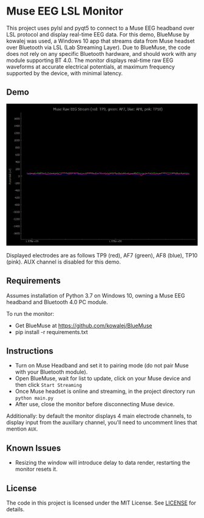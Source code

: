 # Muse EEG LSL Monitor
This project uses pylsl and pyqt5 to connect to a Muse EEG headband over LSL protocol and display real-time EEG data. For this demo, BlueMuse by kowalej was used, a Windows 10 app that streams data from Muse headset over Bluetooth via LSL (Lab Streaming Layer). Due to BlueMuse, the code does not rely on any specific Bluetooth hardware, and should work with any module supporting BT 4.0. The monitor displays real-time raw EEG waveforms at accurate electrical potentials, at maximum frequency supported by the device, with minimal latency. 

## Demo
![Muse EEG LSL Monitor - animated gif demo](demo.gif)

Displayed electrodes are as follows TP9 (red), AF7 (green), AF8 (blue), TP10 (pink). AUX channel is disabled for this demo.

## Requirements
Assumes installation of Python 3.7 on Windows 10, owning a Muse EEG headband and Bluetooth 4.0 PC module.

To run the monitor:
* Get BlueMuse at https://github.com/kowalej/BlueMuse
* pip install -r requirements.txt

## Instructions
* Turn on Muse Headband and set it to pairing mode (do not pair Muse with your Bluetooth module).
* Open BlueMuse, wait for list to update, click on your Muse device and then click `Start Streaming`
* Once Muse headset is online and streaming, in the project directory run `python main.py`
* After use, close the monitor before disconnecting Muse device.


Additionally: by default the monitor displays 4 main electrode channels, to display input from the auxillary channel, you'll need to uncomment lines that mention `AUX`.

## Known Issues
* Resizing the window will introduce delay to data render, restarting the monitor resets it.

## License
The code in this project is licensed under the MIT License. See [LICENSE](LICENSE) for details.
